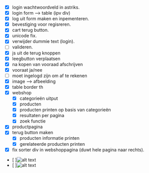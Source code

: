 
- [x] login wachtwoordveld in astriks. 
- [x] login form --> table (ipv div)
- [x] log uit form maken en inpementeren.
- [x] bevestiging voor regisreren.
- [x] cart terug button.
- [x] unicode fix.
- [x] verwijder dummie text (login).
- [ ] valideren.
- [x] js uit de terug knoppen
- [x] leegbutton verplaatsen
- [x] na kopen van vooraad afschrijven
- [x] vooraat ja/nee
- [ ] moet ingelogd zijn om af te rekenen
- [x] image --> afbeelding
- [x] table border th
- [x] webshop
	- [x] categorieën uitput
	- [x] producten
	- [x] producten printen op basis van categorieën
	- [x] resultaten per pagina
	- [x] zoek functie
- [x] productpagina
- [x] terug button maken
	- [x] producten informatie printen
	- [x] gerelateerde producten printen
- [x] fix sorter div in webshoppagina (duwt hele pagina naar rechts).
- [ ]![alt text](https://avatars1.githubusercontent.com/u/11294762?v=3&s=64)
- [ ]![alt text](https://avatars0.githubusercontent.com/u/11294766?v=3&s=40)
